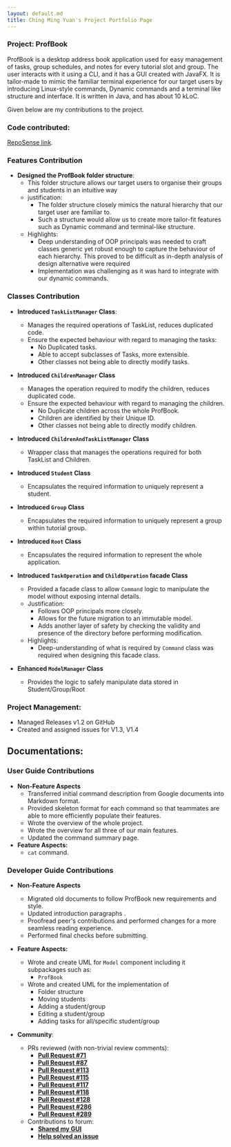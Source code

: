 ```yaml
---
layout: default.md
title: Ching Ming Yuan's Project Portfolio Page
---
```


### Project: ProfBook

ProfBook is a desktop address book application used for easy management of tasks, group schedules, and notes for every
tutorial slot and group. The user interacts with it using a CLI, and it has a GUI created with JavaFX. It is tailor-made
to mimic the familiar terminal experience for our target users by introducing Linux-style commands, Dynamic commands and
a terminal like structure and interface. It is written in Java, and has about 10 kLoC.

Given below are my contributions to the project.

### **Code contributed**:

[RepoSense link](https://nus-cs2103-ay2324s1.github.io/tp-dashboard/?search=w15&sort=groupTitle&sortWithin=title&timeframe=commit&mergegroup=&groupSelect=groupByRepos&breakdown=true&checkedFileTypes=docs~functional-code~test-code&since=2023-09-22&tabOpen=true&tabType=authorship&tabAuthor=mingyuanc&tabRepo=AY2324S1-CS2103T-W15-2%2Ftp%5Bmaster%5D&authorshipIsMergeGroup=false&authorshipFileTypes=docs~functional-code~test-code&authorshipIsBinaryFileTypeChecked=false&authorshipIsIgnoredFilesChecked=false).


### Features Contribution

* **Designed the ProfBook folder structure**:
  * This folder structure allows our target users to organise their groups and students in an intuitive way
  * justification:
    * The folder structure closely mimics the natural hierarchy that our target user are familiar to.
    * Such a structure would allow us to create more tailor-fit features such as Dynamic command and terminal-like
      structure.
  * Highlights:
    * Deep understanding of OOP principals was needed to craft classes generic yet robust enough to capture the 
      behaviour of each hierarchy. This proved to be difficult as in-depth analysis of design alternative were required
    * Implementation was challenging as it was hard to integrate with our dynamic commands.


### Classes Contribution

* **Introduced `TaskListManager` Class**:
    * Manages the required operations of TaskList, reduces duplicated code.
    * Ensure the expected behaviour with regard to managing the tasks:
        * No Duplicated tasks.
        * Able to accept subclasses of Tasks, more extensible.
        * Other classes not being able to directly modify tasks.

* **Introduced `ChildrenManager` Class**
    * Manages the operation required to modify the children, reduces duplicated code.
    * Ensure the expected behaviour with regard to managing the children.
        * No Duplicate children across the whole ProfBook.
        * Children are identified by their Unique ID.
        * Other classes not being able to directly modify children.

* **Introduced `ChildrenAndTaskListManager` Class**
  * Wrapper class that manages the operations required for both TaskList and Children.

* **Introduced `Student` Class**
  * Encapsulates the required information to uniquely represent a student.

* **Introduced `Group` Class**
  * Encapsulates the required information to uniquely represent a group within tutorial group.

* **Introduced `Root` Class**
  * Encapsulates the required information to represent the whole application.

* **Introduced `TaskOperation` and `ChildOperation` facade Class**
  * Provided a facade class to allow `Command` logic to manipulate the model without exposing internal details.
  * Justification:
    * Follows OOP principals more closely.
    * Allows for the future migration to an immutable model.
    * Adds another layer of safety by checking the validity and presence of the directory before performing modification.
  * Highlights:
    * Deep-understanding of what is required by `Command` class was required when designing this facade class.

* **Enhanced `ModelManager` Class**
  * Provides the logic to safely manipulate data stored in Student/Group/Root

<div style="page-break-after: always;"></div>

### Project Management:

* Managed Releases v1.2 on GitHub
* Created and assigned issues for V1.3, V1.4

## Documentations:

### User Guide Contributions
* **Non-Feature Aspects**
  * Transferred initial command description from Google documents into Markdown format.
  * Provided skeleton format for each command so that teammates are able to more efficiently populate their features.
  * Wrote the overview of the whole project.
  * Wrote the overview for all three of our main features.
  * Updated the command summary page.
* **Feature Aspects:**
  * `cat` command.

### Developer Guide Contributions
* **Non-Feature Aspects**
    * Migrated old documents to follow ProfBook new requirements and style.
    * Updated introduction paragraphs .
    * Proofread peer's contributions and performed changes for a more seamless reading experience.
    * Performed final checks before submitting.
* **Feature Aspects:**
    * Wrote and create UML for `Model` component including it subpackages such as:
      * `ProfBook`
    * Wrote and created UML for the implementation of
      * Folder structure
      * Moving students
      * Adding a student/group
      * Editing a student/group
      * Adding tasks for all/specific student/group

* **Community**:
    * PRs reviewed (with non-trivial review comments):
      * **[Pull Request #71](https://github.com/AY2324S1-CS2103T-W15-2/tp/pull/71)**
      * **[Pull Request #87](https://github.com/AY2324S1-CS2103T-W15-2/tp/pull/87)**
      * **[Pull Request #113](https://github.com/AY2324S1-CS2103T-W15-2/tp/pull/113)**
      * **[Pull Request #115](https://github.com/AY2324S1-CS2103T-W15-2/tp/pull/115)**
      * **[Pull Request #117](https://github.com/AY2324S1-CS2103T-W15-2/tp/pull/117)**
      * **[Pull Request #118](https://github.com/AY2324S1-CS2103T-W15-2/tp/pull/118)**
      * **[Pull Request #128](https://github.com/AY2324S1-CS2103T-W15-2/tp/pull/128)**
      * **[Pull Request #286](https://github.com/AY2324S1-CS2103T-W15-2/tp/pull/286)**
      * **[Pull Request #289](https://github.com/AY2324S1-CS2103T-W15-2/tp/pull/289)**
    * Contributions to forum:
      * **[Shared my GUI](https://github.com/nus-cs2103-AY2324S1/forum/issues/101#issuecomment-1706285315)**
      * **[Help solved an issue](https://github.com/nus-cs2103-AY2324S1/forum/issues/110#issuecomment-1709913495)**
